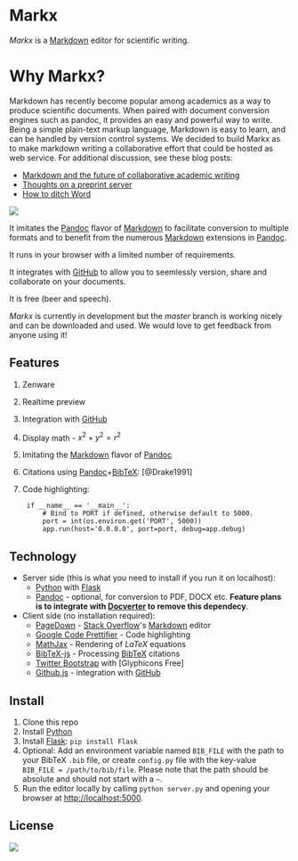 # Markx

*Markx* is a [Markdown] editor for scientific writing.

# Why Markx?
Markdown has recently become popular among academics as a way to produce scientific documents. 
When paired with document conversion engines such as pandoc, it provides an easy and powerful way to write.
Being a simple plain-text markup language, Markdown is easy to learn, and can be handled by version control systems.
We decided to build Markx as to make markdown writing a collaborative effort that could be hosted as web service.
For additional discussion, see these blog posts:

* [Markdown and the future of collaborative academic writing](http://inundata.org/2012/06/01/markdown-and-the-future-of-collaborative-manuscript-writing/)
* [Thoughts on a preprint server](http://inundata.org/2012/12/06/pre-print-servers/)
* [How to ditch Word](http://inundata.org/2012/12/04/how-to-ditch-word/)  

![](https://raw.github.com/yoavram/markx/master/screenshot.png)

It imitates the [Pandoc] flavor of [Markdown] to facilitate conversion to multiple formats and to benefit from the numerous [Markdown] extensions in [Pandoc].

It runs in your browser with a limited number of requirements.

It integrates with [GitHub] to allow you to seemlessly version, share and collaborate on your documents.

It is free (beer and speech).

*Markx* is currently in development but the *master* branch is working nicely and can be downloaded and used.
We would love to get feedback from anyone using it!

## Features

1. Zenware
1. Realtime preview
1. Integration with [GitHub]
1. Display math - $x^2+y^2=r^2$
1. Imitating the [Markdown] flavor of [Pandoc]
1. Citations using [Pandoc]+[BibTeX]: [@Drake1991]
1. Code highlighting:
		
		if __name__ == '__main__':
		    # Bind to PORT if defined, otherwise default to 5000.
		    port = int(os.environ.get('PORT', 5000))
		    app.run(host='0.0.0.0', port=port, debug=app.debug)

## Technology
  * Server side (this is what you need to install if you run it on localhost):
    * [Python] with [Flask]
    * [Pandoc] - optional, for conversion to PDF, DOCX etc. **Feature plans is to integrate with [Docverter] to remove this dependecy**.
  * Client side (no installation required):
    * [PageDown] - [Stack Overflow]'s [Markdown] editor
    * [Google Code Prettifier] - Code highlighting
    * [MathJax] - Rendering of $LaTeX$ equations
    * [BibTeX-js] - Processing [BibTeX] citations
    * [Twitter Bootstrap] with [Glyphicons Free]
    * [Github.js] - integration with [GitHub]


## Install

1. Clone this repo
1. Install [Python] 
1. Install [Flask]: `pip install Flask`
1. Optional: Add an environment variable named `BIB_FILE` with the path to your BibTeX `.bib` file, or create `config.py` file with the key-value `BIB_FILE = /path/to/bib/file`. Please note that the path should be absolute and should not start with a `~`.
1. Run the editor locally by calling `python server.py` and opening your browser at <http://localhost:5000>.

## License

![](http://i.creativecommons.org/l/by-nc-sa/3.0/80x15.png)

[Markdown]: http://daringfireball.net/projects/markdown/
[Pandoc]: http://johnmacfarlane.net/pandoc
[Python]: http://python.org/
[Flask]: http://flask.pocoo.org/
[Twitter Bootstrap]: http://blog.getbootstrap.com/
[Google Code Prettifier]: http://code.google.com/p/google-code-prettify/
[Icomoon Free]: http://keyamoon.com/icomoon/
[MathJax]: http://mathjax.org/
[PageDown]: http://code.google.com/p/pagedown/
[BibTeX-js]: http://bibtex-js.googlecode.com/
[Stack Overflow]: http://stackoverflow.com/
[git]: http://git-scm.com/
[BibTeX]: http://www.bibtex.org/
[GitHub]: https://github.com/
[Github.js]: https://github.com/michael/github
[Docverter]: http://www.docverter.com/
